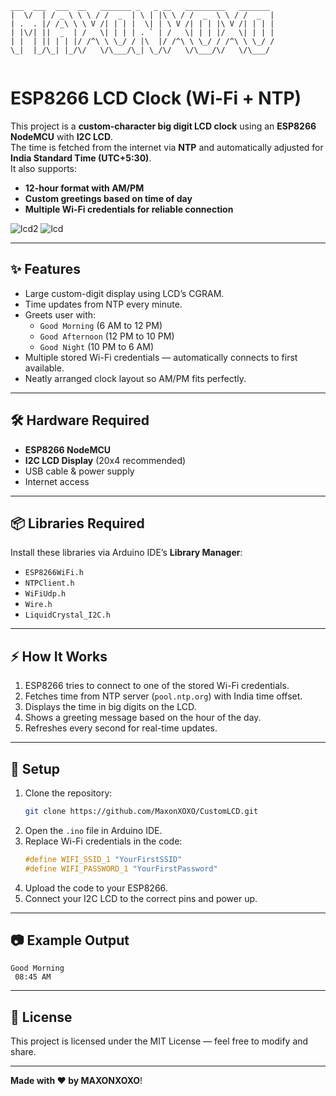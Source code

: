 ```
___  ___  ___  __   _______ _   _ __   _________   _______  
|  \/  | / _ \ \ \ / /  _  | \ | |\ \ / /  _  \ \ / /  _  | 
| .  . |/ /_\ \ \ V /| | | |  \| | \ V /| | | |\ V /| | | | 
| |\/| ||  _  | /   \| | | | . ` | /   \| | | |/   \| | | | 
| |  | || | | |/ /^\ \ \_/ / |\  |/ /^\ \ \_/ / /^\ \ \_/ / 
\_|  |_/\_| |_/\/   \/\___/\_| \_/\/   \/\___/\/   \/\___/  
                                                            

```

# ESP8266 LCD Clock (Wi-Fi + NTP)

This project is a **custom-character big digit LCD clock** using an **ESP8266 NodeMCU** with **I2C LCD**.  
The time is fetched from the internet via **NTP** and automatically adjusted for **India Standard Time (UTC+5:30)**.  
It also supports:
- **12-hour format with AM/PM**
- **Custom greetings based on time of day**
- **Multiple Wi-Fi credentials for reliable connection**

![lcd2](https://github.com/user-attachments/assets/0217db36-2466-49df-b1bf-2aa55778d2b4)
![lcd](https://github.com/user-attachments/assets/1a481b98-79e7-4f9b-aa1b-20703cc2c927)


---

## ✨ Features
- Large custom-digit display using LCD’s CGRAM.
- Time updates from NTP every minute.
- Greets user with:
  - `Good Morning` (6 AM to 12 PM)
  - `Good Afternoon` (12 PM to 10 PM)
  - `Good Night` (10 PM to 6 AM)
- Multiple stored Wi-Fi credentials — automatically connects to first available.
- Neatly arranged clock layout so AM/PM fits perfectly.

---

## 🛠 Hardware Required
- **ESP8266 NodeMCU**
- **I2C LCD Display** (20x4 recommended)
- USB cable & power supply
- Internet access

---

## 📦 Libraries Required
Install these libraries via Arduino IDE’s **Library Manager**:
- `ESP8266WiFi.h`
- `NTPClient.h`
- `WiFiUdp.h`
- `Wire.h`
- `LiquidCrystal_I2C.h`

---

## ⚡ How It Works
1. ESP8266 tries to connect to one of the stored Wi-Fi credentials.
2. Fetches time from NTP server (`pool.ntp.org`) with India time offset.
3. Displays the time in big digits on the LCD.
4. Shows a greeting message based on the hour of the day.
5. Refreshes every second for real-time updates.

---

## 🔧 Setup
1. Clone the repository:
   ```bash
   git clone https://github.com/MaxonXOXO/CustomLCD.git
   ```
2. Open the `.ino` file in Arduino IDE.
3. Replace Wi-Fi credentials in the code:
   ```cpp
   #define WIFI_SSID_1 "YourFirstSSID"
   #define WIFI_PASSWORD_1 "YourFirstPassword"
   ```
4. Upload the code to your ESP8266.
5. Connect your I2C LCD to the correct pins and power up.

---

## 📷 Example Output
```
Good Morning
 08:45 AM
```

---

## 📜 License
This project is licensed under the MIT License — feel free to modify and share. 

---

**Made with ❤️ by MAXONXOXO**!


